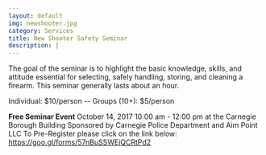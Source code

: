 ```yaml
---
layout: default
img: newshooter.jpg
category: Services
title: New Shooter Safety Seminar
description: |
---
```

The goal of the seminar is to highlight the basic knowledge, skills, and attitude essential for selecting, safely handling, storing, and cleaning a firearm.  This seminar generally lasts about an hour.    
      
Individual: $10/person -- Groups (10+): $5/person




****Free Seminar Event**** 
October 14, 2017 10:00 am - 12:00 pm at the Carnegie Borough Building
Sponsored by Carnegie Police Department and Aim Point LLC
To Pre-Register please click on the link below:
https://goo.gl/forms/57nBuSSWEjQCRtPd2
